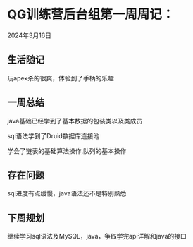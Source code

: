 # QG训练营后台组第一周周记：
2024年3月16日

## 生活随记

玩apex杀的很爽，体验到了手柄的乐趣

## 一周总结

java基础已经学到了基本数据的包装类以及类成员

sql语法学到了Druid数据库连接池

学会了链表的基础算法操作,队列的基本操作

## 存在问题

sql进度有点缓慢，java语法还不是特别熟悉

## 下周规划

继续学习sql语法及MySQL，java，争取学完api详解和java的接口
